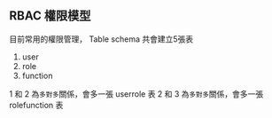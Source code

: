 ## RBAC 權限模型
目前常用的權限管理， Table schema 共會建立5張表
1. user
2. role
3. function

1 和 2 為`多對多`關係，會多一張 userrole 表
2 和 3 為`多對多`關係，會多一張 rolefunction 表
